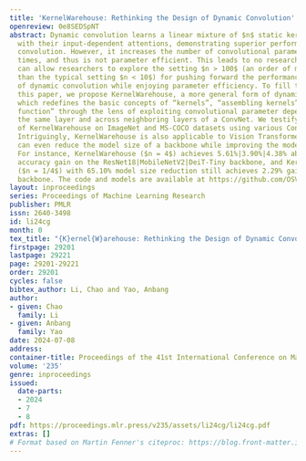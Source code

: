 ```yaml
---
title: 'KernelWarehouse: Rethinking the Design of Dynamic Convolution'
openreview: 0e8SEDSpNT
abstract: Dynamic convolution learns a linear mixture of $n$ static kernels weighted
  with their input-dependent attentions, demonstrating superior performance than normal
  convolution. However, it increases the number of convolutional parameters by $n$
  times, and thus is not parameter efficient. This leads to no research progress that
  can allow researchers to explore the setting $n > 100$ (an order of magnitude larger
  than the typical setting $n < 10$) for pushing forward the performance boundary
  of dynamic convolution while enjoying parameter efficiency. To fill this gap, in
  this paper, we propose KernelWarehouse, a more general form of dynamic convolution,
  which redefines the basic concepts of “kernels”, “assembling kernels” and “attention
  function” through the lens of exploiting convolutional parameter dependencies within
  the same layer and across neighboring layers of a ConvNet. We testify the effectiveness
  of KernelWarehouse on ImageNet and MS-COCO datasets using various ConvNet architectures.
  Intriguingly, KernelWarehouse is also applicable to Vision Transformers, and it
  can even reduce the model size of a backbone while improving the model accuracy.
  For instance, KernelWarehouse ($n = 4$) achieves 5.61%|3.90%|4.38% absolute top-1
  accuracy gain on the ResNet18|MobileNetV2|DeiT-Tiny backbone, and KernelWarehouse
  ($n = 1/4$) with 65.10% model size reduction still achieves 2.29% gain on the ResNet18
  backbone. The code and models are available at https://github.com/OSVAI/KernelWarehouse.
layout: inproceedings
series: Proceedings of Machine Learning Research
publisher: PMLR
issn: 2640-3498
id: li24cg
month: 0
tex_title: "{K}ernel{W}arehouse: Rethinking the Design of Dynamic Convolution"
firstpage: 29201
lastpage: 29221
page: 29201-29221
order: 29201
cycles: false
bibtex_author: Li, Chao and Yao, Anbang
author:
- given: Chao
  family: Li
- given: Anbang
  family: Yao
date: 2024-07-08
address:
container-title: Proceedings of the 41st International Conference on Machine Learning
volume: '235'
genre: inproceedings
issued:
  date-parts:
  - 2024
  - 7
  - 8
pdf: https://proceedings.mlr.press/v235/assets/li24cg/li24cg.pdf
extras: []
# Format based on Martin Fenner's citeproc: https://blog.front-matter.io/posts/citeproc-yaml-for-bibliographies/
---
```

